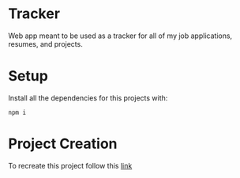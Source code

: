# Tracker

Web app meant to be used as a tracker for all of my job applications, resumes, and projects.

# Setup

Install all the dependencies for this projects with:

```
npm i
```

# Project Creation
To recreate this project follow this [link](./docs/setup.md)